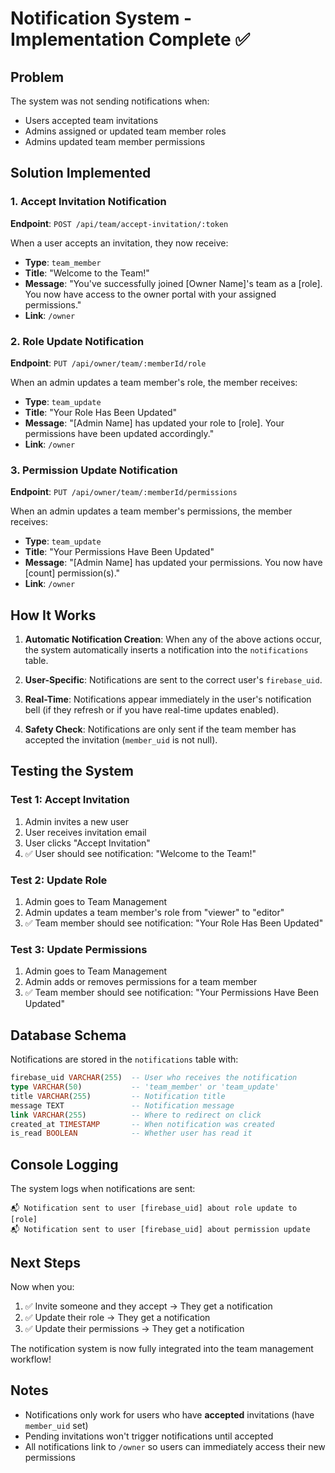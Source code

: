 # Notification System - Implementation Complete ✅

## Problem
The system was not sending notifications when:
- Users accepted team invitations
- Admins assigned or updated team member roles
- Admins updated team member permissions

## Solution Implemented

### 1. Accept Invitation Notification
**Endpoint**: `POST /api/team/accept-invitation/:token`

When a user accepts an invitation, they now receive:
- **Type**: `team_member`
- **Title**: "Welcome to the Team!"
- **Message**: "You've successfully joined [Owner Name]'s team as a [role]. You now have access to the owner portal with your assigned permissions."
- **Link**: `/owner`

### 2. Role Update Notification
**Endpoint**: `PUT /api/owner/team/:memberId/role`

When an admin updates a team member's role, the member receives:
- **Type**: `team_update`
- **Title**: "Your Role Has Been Updated"
- **Message**: "[Admin Name] has updated your role to [role]. Your permissions have been updated accordingly."
- **Link**: `/owner`

### 3. Permission Update Notification
**Endpoint**: `PUT /api/owner/team/:memberId/permissions`

When an admin updates a team member's permissions, the member receives:
- **Type**: `team_update`
- **Title**: "Your Permissions Have Been Updated"
- **Message**: "[Admin Name] has updated your permissions. You now have [count] permission(s)."
- **Link**: `/owner`

## How It Works

1. **Automatic Notification Creation**: When any of the above actions occur, the system automatically inserts a notification into the `notifications` table.

2. **User-Specific**: Notifications are sent to the correct user's `firebase_uid`.

3. **Real-Time**: Notifications appear immediately in the user's notification bell (if they refresh or if you have real-time updates enabled).

4. **Safety Check**: Notifications are only sent if the team member has accepted the invitation (`member_uid` is not null).

## Testing the System

### Test 1: Accept Invitation
1. Admin invites a new user
2. User receives invitation email
3. User clicks "Accept Invitation"
4. ✅ User should see notification: "Welcome to the Team!"

### Test 2: Update Role
1. Admin goes to Team Management
2. Admin updates a team member's role from "viewer" to "editor"
3. ✅ Team member should see notification: "Your Role Has Been Updated"

### Test 3: Update Permissions
1. Admin goes to Team Management
2. Admin adds or removes permissions for a team member
3. ✅ Team member should see notification: "Your Permissions Have Been Updated"

## Database Schema

Notifications are stored in the `notifications` table with:
```sql
firebase_uid VARCHAR(255)  -- User who receives the notification
type VARCHAR(50)           -- 'team_member' or 'team_update'
title VARCHAR(255)         -- Notification title
message TEXT               -- Notification message
link VARCHAR(255)          -- Where to redirect on click
created_at TIMESTAMP       -- When notification was created
is_read BOOLEAN            -- Whether user has read it
```

## Console Logging

The system logs when notifications are sent:
```
📬 Notification sent to user [firebase_uid] about role update to [role]
📬 Notification sent to user [firebase_uid] about permission update
```

## Next Steps

Now when you:
1. ✅ Invite someone and they accept → They get a notification
2. ✅ Update their role → They get a notification
3. ✅ Update their permissions → They get a notification

The notification system is now fully integrated into the team management workflow!

## Notes

- Notifications only work for users who have **accepted** invitations (have `member_uid` set)
- Pending invitations won't trigger notifications until accepted
- All notifications link to `/owner` so users can immediately access their new permissions
